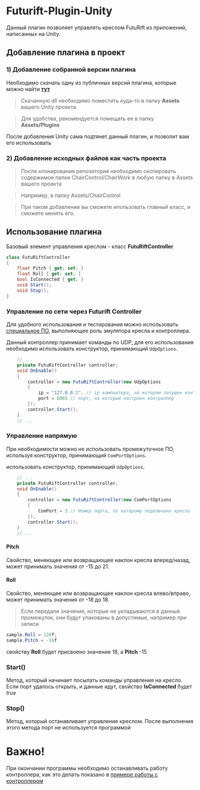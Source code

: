 # Futurift-Plugin-Unity
Данный плагин позволяет управлять креслом FutuRift из приложений, написанных на Unity.
## Добавление плагина в проект

### 1) Добавление собранной версии плагина
Необходимо скачать одну из публичных версий плагина, которые можно найти [**тут**](https://github.com/ITLabRTUMIREA/UnityChairPlugin/releases/tag/v1.2.0)

> Скачанную *dll* необходимо поместить куда-то в папку **Assets** вашего Unity проекта

> Для удобства, рекомендуется помещать ее в папку **Assets/Plugins**

После добавления Unity сама подтянет данный плагин, и позволит вам его использовать

### 2) Добавление исходных файлов как часть проекта
> После клонирования репозитория необходимо скопировать содержимое папки  ChairControl/ChairWork в любую папку в Assets вашего проекта 

> Например, в папку Assets/ChairControl

> При таком добавлении вы сможете ипользовать главный класс, и сможете менять его.

## Использование плагина

Базовый элемент управления креслом - класс **FutuRiftController**

```cs
class FutuRiftController
{
    float Pitch { get; set; }
    float Roll { get; set; }
    bool IsConnected { get; }
    void Start();
    void Stop();
}
```
### Управление по сети через Futurift Controller

Для удобного использования и тестирования можно использовать [специальное ПО](https://github.com/RTUITLab/Futurift-Emulator), выполняющее роль эмулятора кресла и контроллера.

Данный контроллер принимает команды по UDP, для его использования необходимо использовать конструктор, принимающий `UdpOptions`.
```cs
    // ...
    private FutuRiftController controller;
    void OnEnable()
    {
        controller = new FutuRiftController(new UdpOptions 
        {
            ip = "127.0.0.1", // ip компьютера, на котором запущен контроллер
            port = 6065 // порт, на который настроен контроллер
        });
        controller.Start();
    }
    // ...
```

### Управление напрямую

При необходимости можно не использовать промежуточное ПО, используя конструктор, принимающий `ComPortOptions`.

использовать конструктор, принимающий `UdpOptions`.
```cs
    // ...
    private FutuRiftController controller;
    void OnEnable()
    {
        controller = new FutuRiftController(new ComPortOptions 
        {
            ComPort = 3 // Номер порта, по которому подключено кресло
        });
        controller.Start();
    }
    // ...
```

#### Pitch
Свойство, меняющее или возвращающее наклон кресла вперед/назад, может принимать значения от -15 до 21.
#### Roll
Свойство, меняющее или возвращающее наклон кресла влево/вправо, может принимать значения от -18 до 18.


> Если передали значения, которые не укладываются в данный промежуток, они будут упакованы в допустимые, например при записи 
```cs
sample.Roll = 120f;
sample.Pitch = -16f
```
свойству **Roll** будет присвоено значение 18, а **Pitch** -15

### Start()
Метод, который начинает посылать команды управления на кресло. Если порт удалось открыть, и данные идут, свойство **IsConnected** будет *true*

### Stop()
Метод, который останавливает управление креслом. После выполнения этого метода порт не используется программой


# Важно!
При окончании программы необходимо останавливать работу контроллера, как это делать показано в [примере работы с контроллером](https://github.com/ITLabRTUMIREA/UnityChairPlugin/blob/master/ChairControl/SimpleChairControl.cs)
